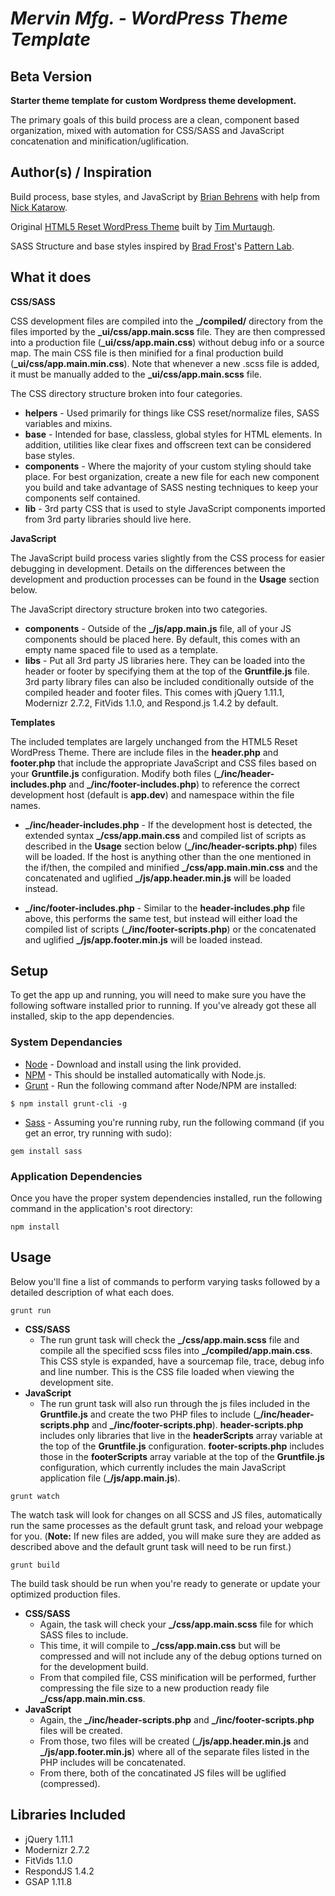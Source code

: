 # _Mervin Mfg. - WordPress Theme Template_
## Beta Version

**Starter theme template for custom Wordpress theme development.**

The primary goals of this build process are a clean, component based organization, mixed with automation for CSS/SASS and JavaScript concatenation and minification/uglification. 

## Author(s) / Inspiration
Build process, base styles, and JavaScript by [Brian Behrens](http://github.com/brainbrian) with help from [Nick Katarow](http://github.com/nkatarow).

Original [HTML5 Reset WordPress Theme](https://github.com/murtaugh/HTML5-Reset-WordPress-Theme) built by [Tim Murtaugh](https://github.com/murtaugh).

SASS Structure and base styles inspired by [Brad Frost](http://bradfrostweb.com/)'s [Pattern Lab](http://demo.patternlab.io/).

## What it does

**CSS/SASS**

CSS development files are compiled into the **_/compiled/** directory from the files imported by the **_ui/css/app.main.scss** file. They are then compressed into a production file (**_ui/css/app.main.css**) without debug info or a source map. The main CSS file is then minified for a final production build (**_ui/css/app.main.min.css**). Note that whenever a new .scss file is added, it must be manually added to the **_ui/css/app.main.scss** file.

The CSS directory structure broken into four categories.

* **helpers** - Used primarily for things like CSS reset/normalize files, SASS variables and mixins.
* **base** - Intended for base, classless, global styles for HTML elements. In addition, utilities like clear fixes and offscreen text can be considered base styles. 
* **components** - Where the majority of your custom styling should take place. For best organization, create a new file for each new component you build and take advantage of SASS nesting techniques to keep your components self contained.
* **lib** - 3rd party CSS that is used to style JavaScript components imported from 3rd party libraries should live here.

**JavaScript**

The JavaScript build process varies slightly from the CSS process for easier debugging in development. Details on the differences between the development and production processes can be found in the **Usage** section below.

The JavaScript directory structure broken into two categories.

* **components** - Outside of the **_/js/app.main.js** file, all of your JS components should be placed here. By default, this comes with an empty name spaced file to used as a template.
* **libs** - Put all 3rd party JS libraries here. They can be loaded into the header or footer by specifying them at the top of the **Gruntfile.js** file. 3rd party library files can also be included conditionally outside of the compiled header and footer files. This comes with jQuery 1.11.1, Modernizr 2.7.2, FitVids 1.1.0, and Respond.js 1.4.2 by default.

**Templates**

The included templates are largely unchanged from the HTML5 Reset WordPress Theme. There are include files in the **header.php** and **footer.php** that include the appropriate JavaScript and CSS files based on your **Gruntfile.js** configuration. Modify both files (**_/inc/header-includes.php** and **_/inc/footer-includes.php**) to reference the correct development host (default is **app.dev**) and namespace within the file names.

* **_/inc/header-includes.php** - If the development host is detected, the extended syntax **_/css/app.main.css** and compiled list of scripts as described in the **Usage** section below (**_/inc/header-scripts.php**) files will be loaded. If the host is anything other than the one mentioned in the if/then, the compiled and minified **_/css/app.main.min.css** and the concatenated and uglified **_/js/app.header.min.js** will be loaded instead.

* **_/inc/footer-includes.php** - Similar to the **header-includes.php** file above, this performs the same test, but instead will either load the compiled list of scripts (**_/inc/footer-scripts.php**) or the concatenated and uglified **_/js/app.footer.min.js** will be loaded instead.

## Setup
To get the app up and running, you will need to make sure you have the following software installed prior to running. If you've already got these all installed, skip to the app dependencies.

### System Dependancies
* [Node](http://nodejs.org/) - Download and install using the link provided.
* [NPM](https://npmjs.org/) - This should be installed automatically with Node.js.
* [Grunt](http://gruntjs.com/getting-started) - Run the following command after Node/NPM are installed:

```
$ npm install grunt-cli -g
```
 
* [Sass](http://sass-lang.com/) - Assuming you're running ruby, run the following command (if you get an error, try running with sudo):

```
gem install sass
```

### Application Dependencies
Once you have the proper system dependencies installed, run the following command in the application's root directory:

```
npm install
```

## Usage
Below you'll fine a list of commands to perform varying tasks followed by a detailed description of what each does.

```
grunt run
```
* **CSS/SASS**
	* The run grunt task will check the **_/css/app.main.scss** file and compile all the specified scss files into **_/compiled/app.main.css**. This CSS style is expanded, have a sourcemap file, trace, debug info and line number. This is the CSS file loaded when viewing the development site.
* **JavaScript**
	* The run grunt task will also run through the js files included in the **Gruntfile.js** and create the two PHP files to include (**_/inc/header-scripts.php** and **_/inc/footer-scripts.php**). **header-scripts.php** includes only libraries that live in the **headerScripts** array variable at the top of the **Gruntfile.js** configuration. **footer-scripts.php** includes those in the **footerScripts** array variable at the top of the **Gruntfile.js** configuration, which currently includes the main JavaScript application file (**_/js/app.main.js**).

```
grunt watch
```
The watch task will look for changes on all SCSS and JS files, automatically run the same processes as the default grunt task, and reload your webpage for you. (**Note:** If new files are added, you will make sure they are added as described above and the default grunt task will need to be run first.)

```
grunt build
``` 
The build task should be run when you're ready to generate or update your optimized production files.

* **CSS/SASS**
	* Again, the task will check your **_/css/app.main.scss** file for which SASS files to include. 
	* This time, it will compile to **_/css/app.main.css** but will be compressed and will not include any of the debug options turned on for the development build. 
	* From that compiled file, CSS minification will be performed, further compressing the file size to a new production ready file **_/css/app.main.min.css**.
* **JavaScript** 
	* Again, the **_/inc/header-scripts.php** and **_/inc/footer-scripts.php** files will be created. 
	* From those, two files will be created (**_/js/app.header.min.js** and **_/js/app.footer.min.js**) where all of the separate files listed in the PHP includes will be concatenated. 
	* From there, both of the concatinated JS files will be uglified (compressed).

## Libraries Included
* jQuery 1.11.1
* Modernizr 2.7.2
* FitVids 1.1.0
* RespondJS 1.4.2
* GSAP 1.11.8